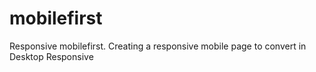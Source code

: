 # mobilefirst
Responsive mobilefirst. Creating a responsive mobile page to convert in Desktop Responsive
